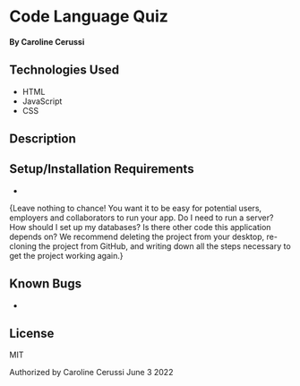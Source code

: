 # Code Language Quiz

#### By Caroline Cerussi

#### 

## Technologies Used

* HTML  
* JavaScript
* CSS


## Description


## Setup/Installation Requirements

*

{Leave nothing to chance! You want it to be easy for potential users, employers and collaborators to run your app. Do I need to run a server? How should I set up my databases? Is there other code this application depends on? We recommend deleting the project from your desktop, re-cloning the project from GitHub, and writing down all the steps necessary to get the project working again.}

## Known Bugs

*

## License
MIT

Authorized by Caroline Cerussi June 3 2022
